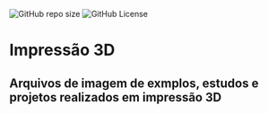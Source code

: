 ![GitHub repo size](https://img.shields.io/github/repo-size/andredso/impressao-3d?style=flat)
![GitHub License](https://img.shields.io/github/license/andredso/impressao-3d?style=flat)

# Impressão 3D
## Arquivos de imagem de exmplos, estudos e projetos realizados em impressão 3D
